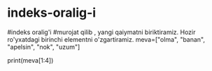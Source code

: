 # indeks-oralig-i
#indeks oralig'i
 #murojat qilib , yangi qaiymatni biriktiramiz. Hozir ro'yxatdagi birinchi elementni o'zgartiramiz.
meva=["olma", "banan", "apelsin", "nok", "uzum"]

print(meva[1:4])
